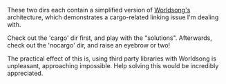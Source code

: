These two dirs each contain a simplified version of [Worldsong's](https://github.com/Kingsquee/Worldsong) architecture, which demonstrates a cargo-related linking issue I'm dealing with.

Check out the 'cargo' dir first, and play with the "solutions".
Afterwards, check out the 'nocargo' dir, and raise an eyebrow or two!

The practical effect of this is, using third party libraries with Worldsong is unpleasant, approaching impossible. Help solving this would be incredibly appreciated.
